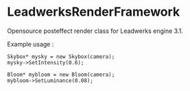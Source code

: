 LeadwerksRenderFramework
========================

Opensource posteffect render class for Leadwerks engine 3.1.

Example usage :

	Skybox* mysky = new Skybox(camera);
	mysky->SetIntensity(0.6);

	Bloom* mybloom = new Bloom(camera);
	mybloom->SetLuminance(0.08);



